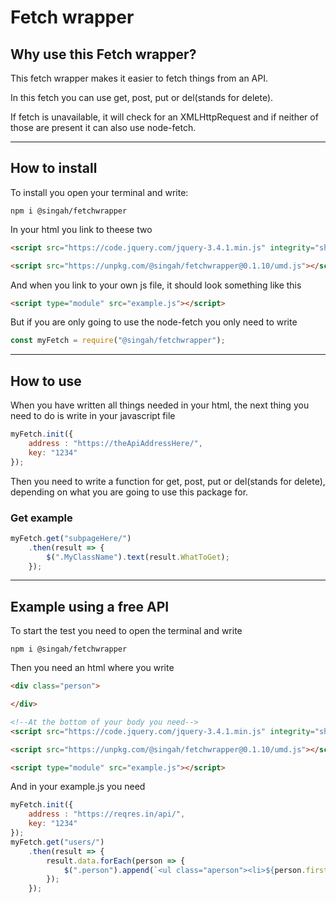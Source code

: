 # Fetch wrapper

## Why use this Fetch wrapper?
This fetch wrapper makes it easier to fetch things from an API. 

In this fetch you can use get, post, put or del(stands for delete).

If fetch is unavailable, it will check for an XMLHttpRequest and if neither of those are present it can also use node-fetch.

___

## How to install
To install you open your terminal and write:
```
npm i @singah/fetchwrapper
```

In your html you link to theese two
```html
<script src="https://code.jquery.com/jquery-3.4.1.min.js" integrity="sha256-CSXorXvZcTkaix6Yvo6HppcZGetbYMGWSFlBw8HfCJo="   crossorigin="anonymous"></script>

<script src="https://unpkg.com/@singah/fetchwrapper@0.1.10/umd.js"></script>

```
And when you link to your own js file, it should look something like this
```html
<script type="module" src="example.js"></script>
```

But if you are only going to use the node-fetch you only need to write
```javascript
const myFetch = require("@singah/fetchwrapper");
```

___

## How to use 
When you have written all things needed in your html, the next thing you need to do is write in your javascript file

```javascript
myFetch.init({
    address : "https://theApiAddressHere/",
    key: "1234"
});
```
Then you need to write a function for get, post, put or del(stands for delete), depending on what you are going to use this package for.

### Get example
```javascript
myFetch.get("subpageHere/")
    .then(result => {
        $(".MyClassName").text(result.WhatToGet);
    });
```

___


## Example using a free API
To start the test you need to open the terminal and write
```
npm i @singah/fetchwrapper
```

Then you need an html where you write
```html
<div class="person">

</div>

<!--At the bottom of your body you need-->
<script src="https://code.jquery.com/jquery-3.4.1.min.js" integrity="sha256-CSXorXvZcTkaix6Yvo6HppcZGetbYMGWSFlBw8HfCJo="   crossorigin="anonymous"></script>

<script src="https://unpkg.com/@singah/fetchwrapper@0.1.10/umd.js"></script>

<script type="module" src="example.js"></script>
```
And in your example.js you need
```javascript
myFetch.init({
    address : "https://reqres.in/api/",
    key: "1234"
});
myFetch.get("users/")
    .then(result => {
        result.data.forEach(person => {
            $(".person").append(`<ul class="aperson"><li>${person.first_name + " " + person.last_name}</li><li><img src="${person.avatar}" alt="${person.first_name + " " + person.last_name}"</li><li>${person.email}</li></ul>`);
        });
    });
```

